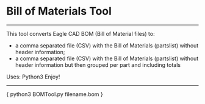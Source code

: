 # Bill of Materials Tool
---------------------------

This tool converts Eagle CAD BOM (Bill of Material files) to:
- a comma separated file (CSV) with the Bill of Materials (partslist) without header information;
- a comma separated file (CSV) with the Bill of Materials (partslist) without header information but then grouped per part and including totals

Uses: Python3
Enjoy!

---------------------------

{
  python3 BOMTool.py filename.bom
}
